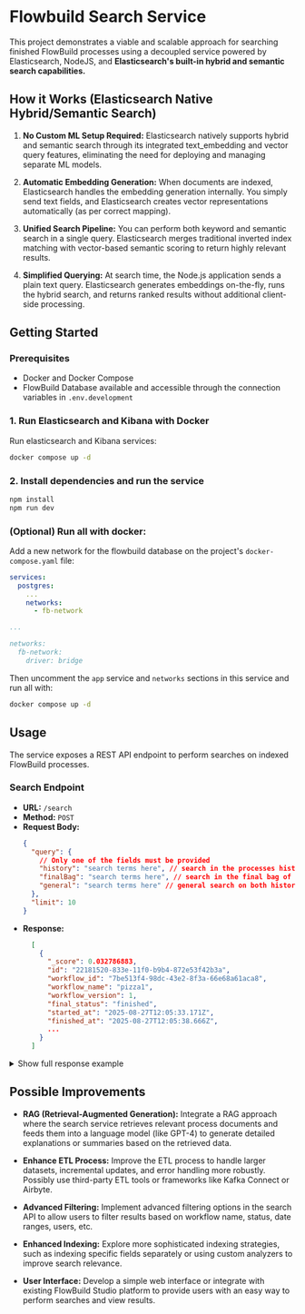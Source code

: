 # Flowbuild Search Service

This project demonstrates a viable and scalable approach for searching finished FlowBuild processes using a decoupled service powered by Elasticsearch, NodeJS, and **Elasticsearch's built-in hybrid and semantic search capabilities.**

## How it Works (Elasticsearch Native Hybrid/Semantic Search)

1.  **No Custom ML Setup Required:** Elasticsearch natively supports hybrid and semantic search through its integrated text_embedding and vector query features, eliminating the need for deploying and managing separate ML models.

2.  **Automatic Embedding Generation:** When documents are indexed, Elasticsearch handles the embedding generation internally. You simply send text fields, and Elasticsearch creates vector representations automatically (as per correct mapping).

3.  **Unified Search Pipeline:** You can perform both keyword and semantic search in a single query. Elasticsearch merges traditional inverted index matching with vector-based semantic scoring to return highly relevant results.

4.  **Simplified Querying:** At search time, the Node.js application sends a plain text query. Elasticsearch generates embeddings on-the-fly, runs the hybrid search, and returns ranked results without additional client-side processing.

## Getting Started

### Prerequisites

- Docker and Docker Compose
- FlowBuild Database available and accessible through the connection variables in `.env.development`

### 1. Run Elasticsearch and Kibana with Docker

Run elasticsearch and Kibana services:

```bash
docker compose up -d
```

### 2. Install dependencies and run the service

```bash
npm install
npm run dev
```

### (Optional) Run all with docker:

Add a new network for the flowbuild database on the project's `docker-compose.yaml` file:

```yaml
services:
  postgres:
    ...
    networks:
      - fb-network

...

networks:
  fb-network:
    driver: bridge
```

Then uncomment the `app` service and `networks` sections in this service and run all with:

```bash
docker compose up -d
```

## Usage

The service exposes a REST API endpoint to perform searches on indexed FlowBuild processes.

### Search Endpoint

- **URL:** `/search`
- **Method:** `POST`
- **Request Body:**
  ```json
  {
    "query": {
      // Only one of the fields must be provided
      "history": "search terms here", // search in the processes history (mapped and reduced)
      "finalBag": "search terms here", // search in the final bag of processes
      "general": "search terms here" // general search on both history and final bag
    },
    "limit": 10
  }
  ```
- **Response:**
  ```json
    [
      {
        "_score": 0.032786883,
        "id": "22181520-833e-11f0-b9b4-872e53f42b3a",
        "workflow_id": "7be513f4-98dc-43e2-8f3a-66e68a61aca8",
        "workflow_name": "pizza1",
        "workflow_version": 1,
        "final_status": "finished",
        "started_at": "2025-08-27T12:05:33.171Z",
        "finished_at": "2025-08-27T12:05:38.666Z",
        ...
      }
    ]
  ```

<details>
<summary>Show full response example</summary>

```json
[
  {
    "_score": 0.032786883,
    "id": "22181520-833e-11f0-b9b4-872e53f42b3a",
    "workflow_id": "7be513f4-98dc-43e2-8f3a-66e68a61aca8",
    "workflow_name": "pizza1",
    "workflow_version": 1,
    "final_status": "finished",
    "started_at": "2025-08-27T12:05:33.171Z",
    "finished_at": "2025-08-27T12:05:38.666Z",
    "final_actor_data": {
      "trace": {
        "traceparent": "00-2d4354788acec09833bbc1fb429a8b95-03720daa3984e682-01"
      },
      "claims": [],
      "extData": {
        "exp": 1761694164,
        "iat": 1755694164
      },
      "actor_id": "fcca3ac2d6d14f7db9330b0d77b26558",
      "requestIp": "::ffff:172.23.0.1",
      "userAgent": {
        "os": "unknown",
        "browser": "PostmanRuntime",
        "version": "7.45.0",
        "isMobile": false,
        "platform": "unknown"
      },
      "session_id": "lc_0V125RpedI13KSdV7U"
    },
    "final_bag": {
      "pizzas": {
        "qty": 2,
        "olives": false,
        "flavors": ["mussarela", "pepperoni"]
      },
      "client1": "teste",
      "comment": "check if there are 2 pizzas in the bag",
      "confirm": 5,
      "orderNo": 5
    },
    "history": [
      {
        "node_id": "1",
        "next_node_id": "1",
        "step_number": 1,
        "bag": {},
        "result": {},
        "external_input": {},
        "actor_data": {
          "trace": {
            "traceparent": "00-2d4354788acec09833bbc1fb429a8b95-03720daa3984e682-01"
          },
          "claims": [],
          "extData": {
            "exp": 1761694164,
            "iat": 1755694164
          },
          "actor_id": "fcca3ac2d6d14f7db9330b0d77b26558",
          "requestIp": "::ffff:172.23.0.1",
          "userAgent": {
            "os": "unknown",
            "browser": "PostmanRuntime",
            "version": "7.45.0",
            "isMobile": false,
            "platform": "unknown"
          },
          "session_id": "lc_0V125RpedI13KSdV7U"
        },
        "error": null
      },
      {
        "step_number": 2,
        "node_id": "1",
        "next_node_id": "2",
        "status": "running",
        "error": null,
        "changes": {
          "result.step_number": 2,
          "time_elapsed": "1"
        }
      },
      {
        "step_number": 3,
        "node_id": "2",
        "next_node_id": "3",
        "status": "running",
        "error": null,
        "changes": {
          "bag.pizzas": {
            "qty": 2,
            "olives": false,
            "flavors": ["mussarela", "pepperoni"]
          },
          "bag.client1": "teste",
          "result.step_number": 3,
          "external_input": null,
          "time_elapsed": null
        }
      },
      {
        "step_number": 4,
        "node_id": "3",
        "next_node_id": "4",
        "status": "running",
        "error": null,
        "changes": {
          "bag.orderNo": 5,
          "result.step_number": 4
        }
      },
      {
        "step_number": 5,
        "node_id": "4",
        "next_node_id": "5",
        "status": "pending",
        "error": null,
        "changes": {
          "result.timeout": 5,
          "result.actor_data": {
            "trace": {
              "traceparent": "00-2d4354788acec09833bbc1fb429a8b95-03720daa3984e682-01"
            },
            "claims": [],
            "extData": {
              "exp": 1761694164,
              "iat": 1755694164
            },
            "actor_id": "fcca3ac2d6d14f7db9330b0d77b26558",
            "requestIp": "::ffff:172.23.0.1",
            "userAgent": {
              "os": "unknown",
              "browser": "PostmanRuntime",
              "version": "7.45.0",
              "isMobile": false,
              "platform": "unknown"
            },
            "session_id": "lc_0V125RpedI13KSdV7U"
          },
          "result.process_id": "22181520-833e-11f0-b9b4-872e53f42b3a",
          "result.step_number": 5,
          "time_elapsed": "4"
        }
      },
      {
        "step_number": 6,
        "node_id": "5",
        "next_node_id": "6",
        "status": "running",
        "error": null,
        "changes": {
          "bag.comment": "check if there are 2 pizzas in the bag",
          "result.step_number": 6,
          "time_elapsed": null
        }
      },
      {
        "step_number": 7,
        "node_id": "6",
        "next_node_id": "7",
        "status": "running",
        "error": null,
        "changes": {
          "bag.confirm": 5,
          "result.step_number": 7
        }
      },
      {
        "step_number": 8,
        "node_id": "7",
        "next_node_id": null,
        "status": "finished",
        "error": null,
        "changes": {
          "result.step_number": 8,
          "result.timeout": null,
          "result.actor_data": null,
          "result.process_id": null,
          "time_elapsed": "1"
        }
      }
    ]
  }
]
```

</details>

## Possible Improvements

- **RAG (Retrieval-Augmented Generation):** Integrate a RAG approach where the search service retrieves relevant process documents and feeds them into a language model (like GPT-4) to generate detailed explanations or summaries based on the retrieved data.

- **Enhance ETL Process:** Improve the ETL process to handle larger datasets, incremental updates, and error handling more robustly. Possibly use third-party ETL tools or frameworks like Kafka Connect or Airbyte.

- **Advanced Filtering:** Implement advanced filtering options in the search API to allow users to filter results based on workflow name, status, date ranges, users, etc.

- **Enhanced Indexing:** Explore more sophisticated indexing strategies, such as indexing specific fields separately or using custom analyzers to improve search relevance.

- **User Interface:** Develop a simple web interface or integrate with existing FlowBuild Studio platform to provide users with an easy way to perform searches and view results.
